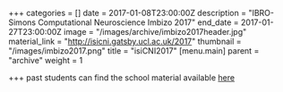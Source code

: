 +++
categories = []
date = 2017-01-08T23:00:00Z
description = "IBRO-Simons Computational Neuroscience Imbizo 2017"
end_date = 2017-01-27T23:00:00Z
image = "/images/archive/imbizo2017header.jpg"
material_link = "http://isicni.gatsby.ucl.ac.uk/2017"
thumbnail = "/images/imbizo2017.png"
title = "isiCNI2017"
[menu.main]
parent = "archive"
weight = 1

+++
past students can find the school material available [here](http://isicni.gatsby.ucl.ac.uk/2017 "2017 material")